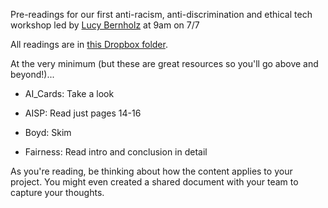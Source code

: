 Pre-readings for our first anti-racism, anti-discrimination and ethical tech workshop led by [Lucy Bernholz](https://pacscenter.stanford.edu/person/lucy-bernholz/) at 9am on 7/7

All readings are in [this Dropbox folder](https://www.dropbox.com/home/DSSGFellows/Trainings/Workshops/Antiracism1).

At the very minimum (but these are great resources so you'll go above and beyond!)...

- AI_Cards: Take a look

- AISP: Read just pages 14-16

- Boyd: Skim

- Fairness: Read intro and conclusion in detail

As you're reading, be thinking about how the content applies to your project. You might even created a shared document with your team to capture your thoughts.